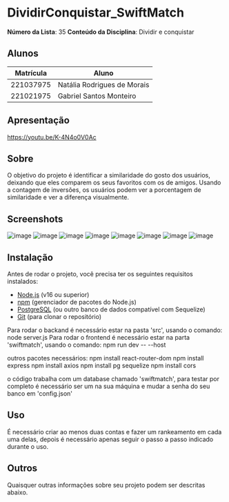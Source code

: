 # DividirConquistar_SwiftMatch


**Número da Lista**: 35
**Conteúdo da Disciplina**: Dividir e conquistar<br>

## Alunos
|Matrícula | Aluno |
| -- | -- |
| 221037975 |  Natália Rodrigues de Morais |
| 221021975 |  Gabriel Santos Monteiro|

## Apresentação
https://youtu.be/K-4N4o0V0Ac

## Sobre 
O objetivo do projeto é identificar a similaridade do gosto dos usuários, deixando que eles comparem os seus favoritos com os de amigos. Usando a contagem de inversões, os usuários podem ver a porcentagem de similaridade e ver a diferença visualmente.

## Screenshots
![image](https://github.com/user-attachments/assets/91307d66-a7aa-47b1-92f5-1332848dc77f)
![image](https://github.com/user-attachments/assets/bad44a0f-e542-4006-9e33-8e81ee14e5aa)
![image](https://github.com/user-attachments/assets/159938f8-ad2c-44e8-a2ed-59c21add004b)
![image](https://github.com/user-attachments/assets/0b066a2d-c730-4c06-b41b-59d93520655a)
![image](https://github.com/user-attachments/assets/8439a2be-0b19-4461-b8d5-f2151f33e4ea)
![image](https://github.com/user-attachments/assets/68ed2cdc-4e1e-404a-ac07-0d91e9cda2ac)
![image](https://github.com/user-attachments/assets/4dcea1fe-69e3-4920-aae0-e97eacdb2981)
![image](https://github.com/user-attachments/assets/b8f0ad6d-02c1-4323-9a23-b63eef1ba14d)


## Instalação 
Antes de rodar o projeto, você precisa ter os seguintes requisitos instalados:

- [Node.js](https://nodejs.org/) (v16 ou superior)
- [npm](https://www.npmjs.com/) (gerenciador de pacotes do Node.js)
- [PostgreSQL](https://www.postgresql.org/) (ou outro banco de dados compatível com Sequelize)
- [Git](https://git-scm.com/) (para clonar o repositório)

Para rodar o backand é necessário estar na pasta 'src', usando o comando: node server.js
Para rodar o frontend é necessário estar na parta 'swiftmatch', usando o comando: npm run dev -- --host

outros pacotes necessários:
npm install react-router-dom
npm install express
npm install axios
npm install pg sequelize
npm install cors

o código trabalha com um database chamado 'swiftmatch', para testar por completo é necessário ser um na sua máquina e mudar a senha do seu banco em 'config.json'

## Uso
É necessário criar ao menos duas contas e fazer um rankeamento em cada uma delas, depois é necessário apenas seguir o passo a passo indicado durante o uso.


## Outros 
Quaisquer outras informações sobre seu projeto podem ser descritas abaixo.


